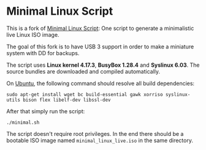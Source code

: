 # Minimal Linux Script

This is a fork of [Minimal Linux Script](https://github.com/ivandavidov/minimal-linux-script): One script to generate a minimalistic live Linux ISO image.

The goal of this fork is to have USB 3 support in order to make a miniature system with DD for backups.

The script uses **Linux kernel 4.17.3**, **BusyBox 1.28.4** and **Syslinux 6.03**. The source bundles are downloaded and compiled automatically.

On [Ubuntu](http://ubuntu.com), the following command should resolve all build dependencies:

    sudo apt-get install wget bc build-essential gawk xorriso syslinux-utils bison flex libelf-dev libssl-dev

After that simply run the script:

    ./minimal.sh

The script doesn't require root privileges. In the end there should be a bootable ISO image named `minimal_linux_live.iso` in the same directory.
